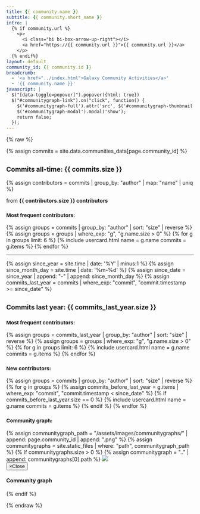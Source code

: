```yaml
---
title: {{ community.name }}
subtitle: {{ community.short_name }}
intro: |
  {% if community.url %}
    <p>
      <i class="bi bi-box-arrow-up-right"></i>
      <a href="https://{{ community.url }}">{{ community.url }}</a>
    </p>
  {% endif%}
layout: default
community_id: {{ community.id }}
breadcrumb:
  - '<a href="../index.html">Galaxy Community Activities</a>'
  - '{{ community.name }}'
javascript: |
  $("[data-toggle=popover]").popover({html: true})
  $("#communitygraph-link").on("click", function() {
    $('#communitygraph-full').attr('src', $('#communitygraph-thumbnail').attr('src'));
    $('#communitygraph-modal').modal('show');
    return false;
  });
---
```


{% raw %}

{% assign commits = site.data.communities_data[page.community_id] %}

<h2><small>Commits all-time: <b>{{ commits.size }}</b></small></h2>

{% assign contributors = commits | group_by: "author" | map: "name" | uniq %}
<p class="text-muted">from <b>{{ contributors.size }} contributors</b></p>

<h3><small><b>Most frequent contributors:</b></small></h3>
{% assign groups = commits | group_by: "author" | sort: "size" | reverse %}
{% assign groups = groups | where_exp: "g", "g.name.size > 0" %}
{% for g in groups limit: 6 %}
  {% include usercard.html name = g.name commits = g.items %}
{% endfor %}

---

{% assign since_year = site.time | date: '%Y' | minus:1 %}
{% assign since_month_day = site.time | date: '%m-%d' %}
{% assign since_date = since_year | append: "-" | append: since_month_day %}
{% assign commits_last_year = commits | where_exp: "commit", "commit.timestamp >= since_date" %}
<h2><small>Commits last year: <b>{{ commits_last_year.size }}</b></small></h2>

<h3><small><b>Most frequent contributors:</b></small></h3>
{% assign groups = commits_last_year | group_by: "author" | sort: "size" | reverse %}
{% assign groups = groups | where_exp: "g", "g.name.size > 0" %}
{% for g in groups limit: 6 %}
  {% include usercard.html name = g.name commits = g.items %}
{% endfor %}

<h3><small><b>New contributors:</b></small></h3>
{% assign groups = commits | group_by: "author" | sort: "size" | reverse %}
{% for g in groups %}
  {% assign commits_before_last_year = g.items | where_exp: "commit", "commit.timestamp < since_date" %}
  {% if commits_before_last_year.size == 0 %}
    {% include usercard.html name = g.name commits = g.items %}
  {% endif %}
{% endfor %}

<h3><small><b>Community graph:</b></small></h3>
{% assign communitygraph_path = "/assets/images/communitygraphs/" | append: page.community_id | append: ".png" %}
{% assign communitygraphs = site.static_files | where: "path", communitygraph_path %}
{% if communitygraphs.size > 0 %}
  {% assign communitygraph = ".." | append: communitygraphs[0].path %}
  <a href="{{ communitygraph }}" id="communitygraph-link">
    <img id="communitygraph-thumbnail" src="{{ communitygraph }}" class="img-communitygraph img-thumbnail">
  </a>

  <!-- Creates the bootstrap modal where the image will appear -->
  <div class="modal fade" id="communitygraph-modal" tabindex="-1" role="dialog" aria-hidden="true">
    <div class="modal-dialog" style="max-width: 90%; width: auto;">
      <div class="modal-content">
        <div class="modal-header">
          <button type="button" class="close" data-dismiss="modal"><span aria-hidden="true">&times;</span><span class="sr-only">Close</span></button>
          <h4 class="modal-title">Community graph</h4>
        </div>
        <div class="modal-body">
          <img src="" id="communitygraph-full" style="max-width: 100%; max-height: 100%;">
        </div>
      </div>
    </div>
  </div>
{% endif %}

{% endraw %}

